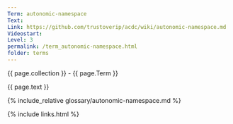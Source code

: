 ```yaml
---
Term: autonomic-namespace
Text: 
Link: https://github.com/trustoverip/acdc/wiki/autonomic-namespace.md
Videostart: 
Level: 3
permalink: /term_autonomic-namespace.html
folder: terms
---
```


{{ page.collection }} - {{ page.Term }}

   {{ page.text }}

{% include_relative glossary/autonomic-namespace.md %}

 {% include links.html %} 
